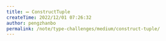 ```yaml
---
title: ➖ ConstructTuple
createTime: 2022/12/01 07:26:32
author: pengzhanbo
permalink: /note/type-challenges/medium/construct-tuple/
---
```


